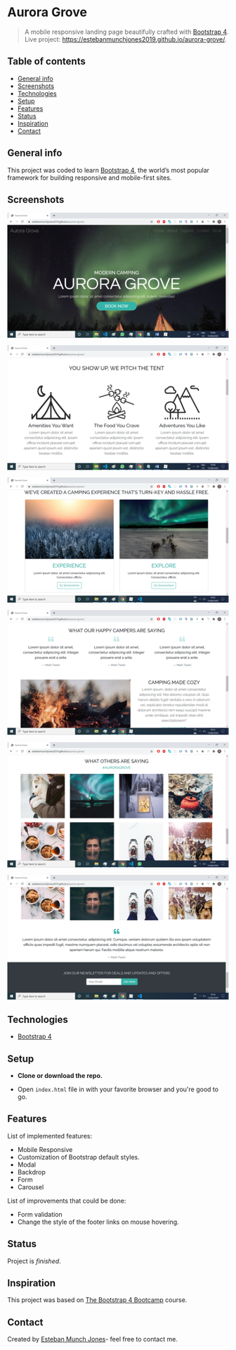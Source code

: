 # Aurora Grove
> A mobile responsive landing page beautifully crafted with [Bootstrap 4](https://getbootstrap.com/docs/4.0/getting-started/introduction/). Live project: https://estebanmunchjones2019.github.io/aurora-grove/.



## Table of contents

* [General info](#general-info)
* [Screenshots](#screenshots)
* [Technologies](#technologies)
* [Setup](#setup)
* [Features](#features)
* [Status](#status)
* [Inspiration](#inspiration)
* [Contact](#contact)



## General info

This project was coded to learn [Bootstrap 4](https://getbootstrap.com/docs/4.0/getting-started/introduction/),  the world’s most popular framework for building responsive and mobile-first sites.



## Screenshots



![home-screen](images/readme/image01.png)

![home-screen](images/readme/image02.png)

![home-screen](images/readme/image03.png)

![home-screen](images/readme/image04.png)

![home-screen](images/readme/image05.png)

![home-screen](images/readme/image06.png)



## Technologies

*  [Bootstrap 4](https://getbootstrap.com/docs/4.0/getting-started/introduction/)



## Setup

* **Clone or download the repo.**

* Open `index.html` file in with your favorite browser and you're good to go.

  

## Features
List of implemented features:
* Mobile Responsive
* Customization of Bootstrap default styles.
* Modal
* Backdrop
* Form
* Carousel

List of improvements that could be done:

* Form validation
* Change the style of the footer links on mouse hovering.

## Status
Project is _finished_. 



## Inspiration

This project was based on [The Bootstrap 4 Bootcamp](https://www.udemy.com/course/bootstrap-4-bootcamp/) course.



## Contact

Created by [Esteban Munch Jones](https://www.linkedin.com/in/estebanmunchjones/)- feel free to contact me.


